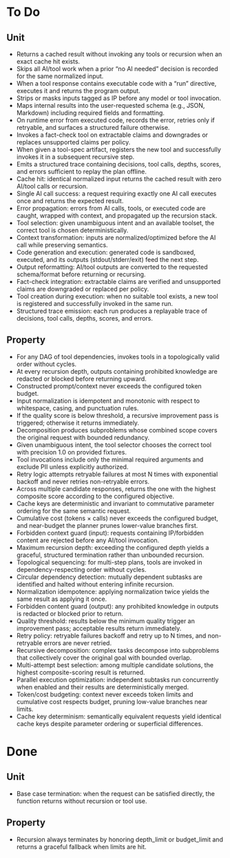 # To Do

## Unit

- Returns a cached result without invoking any tools or recursion when an exact cache hit exists.
- Skips all AI/tool work when a prior “no AI needed” decision is recorded for the same normalized input.
- When a tool response contains executable code with a “run” directive, executes it and returns the program output.
- Strips or masks inputs tagged as IP before any model or tool invocation.
- Maps internal results into the user-requested schema (e.g., JSON, Markdown) including required fields and formatting.
- On runtime error from executed code, records the error, retries only if retryable, and surfaces a structured failure otherwise.
- Invokes a fact-check tool on extractable claims and downgrades or replaces unsupported claims per policy.
- When given a tool-spec artifact, registers the new tool and successfully invokes it in a subsequent recursive step.
- Emits a structured trace containing decisions, tool calls, depths, scores, and errors sufficient to replay the plan offline.
- Cache hit: identical normalized input returns the cached result with zero AI/tool calls or recursion.
- Single AI call success: a request requiring exactly one AI call executes once and returns the expected result.
- Error propagation: errors from AI calls, tools, or executed code are caught, wrapped with context, and propagated up the recursion stack.
- Tool selection: given unambiguous intent and an available toolset, the correct tool is chosen deterministically.
- Context transformation: inputs are normalized/optimized before the AI call while preserving semantics.
- Code generation and execution: generated code is sandboxed, executed, and its outputs (stdout/stderr/exit) feed the next step.
- Output reformatting: AI/tool outputs are converted to the requested schema/format before returning or recursing.
- Fact-check integration: extractable claims are verified and unsupported claims are downgraded or replaced per policy.
- Tool creation during execution: when no suitable tool exists, a new tool is registered and successfully invoked in the same run.
- Structured trace emission: each run produces a replayable trace of decisions, tool calls, depths, scores, and errors.

## Property
- For any DAG of tool dependencies, invokes tools in a topologically valid order without cycles.
- At every recursion depth, outputs containing prohibited knowledge are redacted or blocked before returning upward.
- Constructed prompt/context never exceeds the configured token budget.
- Input normalization is idempotent and monotonic with respect to whitespace, casing, and punctuation rules.
- If the quality score is below threshold, a recursive improvement pass is triggered; otherwise it returns immediately.
- Decomposition produces subproblems whose combined scope covers the original request with bounded redundancy.
- Given unambiguous intent, the tool selector chooses the correct tool with precision 1.0 on provided fixtures.
- Tool invocations include only the minimal required arguments and exclude PII unless explicitly authorized.
- Retry logic attempts retryable failures at most N times with exponential backoff and never retries non-retryable errors.
- Across multiple candidate responses, returns the one with the highest composite score according to the configured objective.
- Cache keys are deterministic and invariant to commutative parameter ordering for the same semantic request.
- Cumulative cost (tokens × calls) never exceeds the configured budget, and near-budget the planner prunes lower-value branches first.
- Forbidden context guard (input): requests containing IP/forbidden content are rejected before any AI/tool invocation.
- Maximum recursion depth: exceeding the configured depth yields a graceful, structured termination rather than unbounded recursion.
- Topological sequencing: for multi-step plans, tools are invoked in dependency-respecting order without cycles.
- Circular dependency detection: mutually dependent subtasks are identified and halted without entering infinite recursion.
- Normalization idempotence: applying normalization twice yields the same result as applying it once.
- Forbidden content guard (output): any prohibited knowledge in outputs is redacted or blocked prior to return.
- Quality threshold: results below the minimum quality trigger an improvement pass; acceptable results return immediately.
- Retry policy: retryable failures backoff and retry up to N times, and non-retryable errors are never retried.
- Recursive decomposition: complex tasks decompose into subproblems that collectively cover the original goal with bounded overlap.
- Multi-attempt best selection: among multiple candidate solutions, the highest composite-scoring result is returned.
- Parallel execution optimization: independent subtasks run concurrently when enabled and their results are deterministically merged.
- Token/cost budgeting: context never exceeds token limits and cumulative cost respects budget, pruning low-value branches near limits.
- Cache key determinism: semantically equivalent requests yield identical cache keys despite parameter ordering or superficial differences.

# Done

## Unit
- Base case termination: when the request can be satisfied directly, the function returns without recursion or tool use.

## Property
- Recursion always terminates by honoring depth_limit or budget_limit and returns a graceful fallback when limits are hit.





